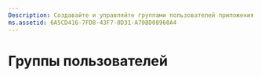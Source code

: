 ```yaml
---
Description: Создавайте и управляйте группами пользователей приложения. Вы можете создать сегменты для определенной аудитории пользователей приложения, а также тестовые группы для фокус-тестировании пакетов.
ms.assetid: 6A5CD416-7FD8-43F7-8D31-A70BD08960A4
---
```


# Группы пользователей






<!--HONumber=Mar16_HO5-->


